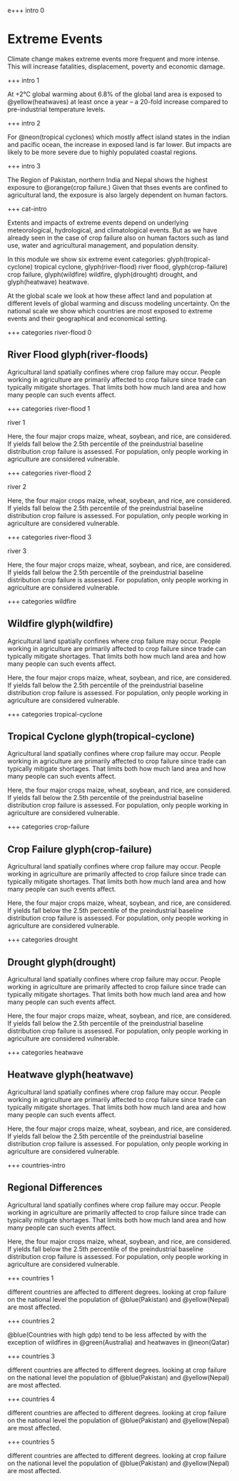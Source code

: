 e+++ intro 0

# Extreme Events

Climate change makes extreme events more frequent and more intense. This will increase fatalities, displacement, poverty and economic damage.

+++ intro 1

At +2°C global warming about 6.8% of the global land area is exposed to @yellow(heatwaves) at least once a year – a 20-fold increase compared to pre-industrial temperature levels.

+++ intro 2

For @neon(tropical cyclones) which mostly affect island states in the indian and pacific ocean, the increase in exposed land is far lower. But impacts are likely to be more severe due to highly populated coastal regions.

+++ intro 3

The Region of Pakistan, northern India and Nepal shows the highest exposure to @orange(crop failure.) Given that thses events are confined to agricultural land, the exposure is also largely dependent on human factors.

+++ cat-intro

Extents and impacts of extreme events depend on underlying meteorological, hydrological, and climatological events. But as we have already seen in the case of crop failure also on human factors such as land use, water and agricultural management, and population density.

In this module we show six extreme event categories: glyph(tropical-cyclone) tropical cyclone, glyph(river-flood) river flood, glyph(crop-failure) crop failure, glyph(wildfire) wildfire, glyph(drought) drought, and glyph(heatwave) heatwave.

At the global scale we look at how these affect land and population at different levels of global warming and discuss modeling uncertainty. On the national scale we show which countries are most exposed to extreme events and their geographical and economical setting.

+++ categories river-flood 0

## River Flood glyph(river-floods)

Agricultural land spatially confines where crop failure may occur. People working in agriculture are primarily affected to crop failure since trade can typically mitigate shortages. That limits both how much land area and how many people can such events affect.

+++ categories river-flood 1

river 1

Here, the four major crops maize, wheat, soybean, and rice, are considered. If yields fall below the 2.5th percentile of the preindustrial baseline distribution crop failure is assessed. For population, only people working in agriculture are considered vulnerable.

+++ categories river-flood 2

river 2

Here, the four major crops maize, wheat, soybean, and rice, are considered. If yields fall below the 2.5th percentile of the preindustrial baseline distribution crop failure is assessed. For population, only people working in agriculture are considered vulnerable.

+++ categories river-flood 3

river 3

Here, the four major crops maize, wheat, soybean, and rice, are considered. If yields fall below the 2.5th percentile of the preindustrial baseline distribution crop failure is assessed. For population, only people working in agriculture are considered vulnerable.

+++ categories wildfire

## Wildfire glyph(wildfire)

Agricultural land spatially confines where crop failure may occur. People working in agriculture are primarily affected to crop failure since trade can typically mitigate shortages. That limits both how much land area and how many people can such events affect.

Here, the four major crops maize, wheat, soybean, and rice, are considered. If yields fall below the 2.5th percentile of the preindustrial baseline distribution crop failure is assessed. For population, only people working in agriculture are considered vulnerable.

+++ categories tropical-cyclone

## Tropical Cyclone glyph(tropical-cyclone)

Agricultural land spatially confines where crop failure may occur. People working in agriculture are primarily affected to crop failure since trade can typically mitigate shortages. That limits both how much land area and how many people can such events affect.

Here, the four major crops maize, wheat, soybean, and rice, are considered. If yields fall below the 2.5th percentile of the preindustrial baseline distribution crop failure is assessed. For population, only people working in agriculture are considered vulnerable.

+++ categories crop-failure

## Crop Failure glyph(crop-failure)

Agricultural land spatially confines where crop failure may occur. People working in agriculture are primarily affected to crop failure since trade can typically mitigate shortages. That limits both how much land area and how many people can such events affect.

Here, the four major crops maize, wheat, soybean, and rice, are considered. If yields fall below the 2.5th percentile of the preindustrial baseline distribution crop failure is assessed. For population, only people working in agriculture are considered vulnerable.

+++ categories drought

## Drought glyph(drought)

Agricultural land spatially confines where crop failure may occur. People working in agriculture are primarily affected to crop failure since trade can typically mitigate shortages. That limits both how much land area and how many people can such events affect.

Here, the four major crops maize, wheat, soybean, and rice, are considered. If yields fall below the 2.5th percentile of the preindustrial baseline distribution crop failure is assessed. For population, only people working in agriculture are considered vulnerable.

+++ categories heatwave

## Heatwave glyph(heatwave)

Agricultural land spatially confines where crop failure may occur. People working in agriculture are primarily affected to crop failure since trade can typically mitigate shortages. That limits both how much land area and how many people can such events affect.

Here, the four major crops maize, wheat, soybean, and rice, are considered. If yields fall below the 2.5th percentile of the preindustrial baseline distribution crop failure is assessed. For population, only people working in agriculture are considered vulnerable.


+++ countries-intro

## Regional Differences

Agricultural land spatially confines where crop failure may occur. People working in agriculture are primarily affected to crop failure since trade can typically mitigate shortages. That limits both how much land area and how many people can such events affect.

Here, the four major crops maize, wheat, soybean, and rice, are considered. If yields fall below the 2.5th percentile of the preindustrial baseline distribution crop failure is assessed. For population, only people working in agriculture are considered vulnerable.

+++ countries 1

different countries are affected to different degrees. looking at crop failure on the national level the population of @blue(Pakistan) and @yellow(Nepal) are most affected.

+++ countries 2

@blue(Countries with high gdp) tend to be less affected by with the exception of wildfires in @green(Australia) and heatwaves in @neon(Qatar)

+++ countries 3

different countries are affected to different degrees. looking at crop failure on the national level the population of @blue(Pakistan) and @yellow(Nepal) are most affected.

+++ countries 4

different countries are affected to different degrees. looking at crop failure on the national level the population of @blue(Pakistan) and @yellow(Nepal) are most affected.

+++ countries 5

different countries are affected to different degrees. looking at crop failure on the national level the population of @blue(Pakistan) and @yellow(Nepal) are most affected.
